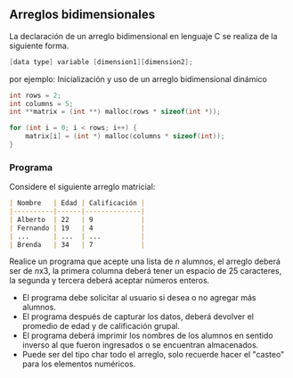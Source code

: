 ## Arreglos bidimensionales
La declaración de un arreglo bidimensional en lenguaje C se realiza de la siguiente forma.

``` C
[data type] variable [dimension1][dimension2];
```

por ejemplo:
Inicialización y uso de un arreglo bidimensional dinámico
``` C
int rows = 2;  
int columns = 5;  
int **matrix = (int **) malloc(rows * sizeof(int *));  

for (int i = 0; i < rows; i++) {  
	matrix[i] = (int *) malloc(columns * sizeof(int));  
}

```

### Programa
Considere el  siguiente arreglo matricial:

```markdown
| Nombre   | Edad | Calificación |
|----------|------|--------------|
| Alberto  | 22   | 9            |
| Fernando | 19   | 4            |
| ...      | ...  | ...          |
| Brenda   | 34   | 7            |
```

Realice un programa que acepte una lista de *n* alumnos, el arreglo deberá ser de *n*x3, la primera columna deberá tener un espacio de 25 caracteres, la segunda y tercera deberá aceptar números enteros.

- El programa debe solicitar al usuario si desea o no agregar más alumnos.
- El programa después de capturar los datos, deberá devolver el promedio de edad y de calificación grupal.
- El programa deberá imprimir los nombres de los alumnos en sentido inverso al que fueron 
ingresados o se encuentran almacenados.
- Puede ser del tipo char todo el arreglo, solo recuerde hacer el "casteo" para los elementos numéricos.
